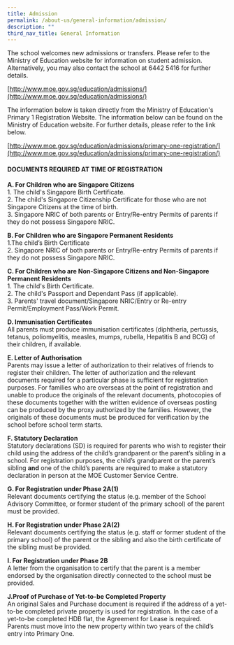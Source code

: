 ```yaml
---
title: Admission
permalink: /about-us/general-information/admission/
description: ""
third_nav_title: General Information
---
```

The school welcomes new admissions or transfers. Please refer to the Ministry of Education website for information on student admission. Alternatively, you may also contact the school at 6442 5416 for further details.  
  

[http://www.moe.gov.sg/education/admissions/](http://www.moe.gov.sg/education/admissions/)

The information below is taken directly from the Ministry of Education's Primary 1 Registration Website. The information below can be found on the Ministry of Education website. For further details, please refer to the link below.

[http://www.moe.gov.sg/education/admissions/primary-one-registration/](http://www.moe.gov.sg/education/admissions/primary-one-registration/)

  

#### DOCUMENTS REQUIRED AT TIME OF REGISTRATION

  

**A. For Children who are Singapore Citizens**  
1\. The child's Singapore Birth Certificate.  
2\. The child's Singapore Citizenship Certificate for those who are not Singapore Citizens at the time of birth.  
3\. Singapore NRIC of both parents or Entry/Re-entry Permits of parents if they do not possess Singapore NRIC.

**B. For Children who are Singapore Permanent Residents**  
1.The child’s Birth Certificate  
2\. Singapore NRIC of both parents or Entry/Re-entry Permits of parents if they do not possess Singapore NRIC.

**C. For Children who are Non-Singapore Citizens and Non-Singapore Permanent Residents**  
1\. The child's Birth Certificate.  
2\. The child's Passport and Dependant Pass (if applicable).  
3\. Parents' travel document/Singapore NRIC/Entry or Re-entry Permit/Employment Pass/Work Permit.

**D. Immunisation Certificates**  
All parents must produce immunisation certificates (diphtheria, pertussis, tetanus, poliomyelitis, measles, mumps, rubella, Hepatitis B and BCG) of their children, if available.

**E. Letter of Authorisation**  
Parents may issue a letter of authorization to their relatives of friends to register their children. The letter of authorization and the relevant documents required for a particular phase is sufficient for registration purposes. For families who are overseas at the point of registration and unable to produce the originals of the relevant documents, photocopies of these documents together with the written evidence of overseas posting can be produced by the proxy authorized by the families. However, the originals of these documents must be produced for verification by the school before school term starts.

**F. Statutory Declaration**  
Statutory declarations (SD) is required for parents who wish to register their child using the address of the child’s grandparent or the parent’s sibling in a school. For registration purposes, the child’s grandparent or the parent’s sibling **and** one of the child’s parents are required to make a statutory declaration in person at the MOE Customer Service Centre.

**G. For Registration under Phase 2A(1)**  
Relevant documents certifying the status (e.g. member of the School Advisory Committee, or former student of the primary school) of the parent must be provided.

**H. For Registration under Phase 2A(2)**  
Relevant documents certifying the status (e.g. staff or former student of the primary school) of the parent or the sibling and also the birth certificate of the sibling must be provided.

**I. For Registration under Phase 2B**  
A letter from the organisation to certify that the parent is a member endorsed by the organisation directly connected to the school must be provided.

**J.Proof of Purchase of Yet-to-be Completed Property**  
An original Sales and Purchase document is required if the address of a yet-to-be completed private property is used for registration. In the case of a yet-to-be completed HDB flat, the Agreement for Lease is required.  
Parents must move into the new property within two years of the child’s entry into Primary One.